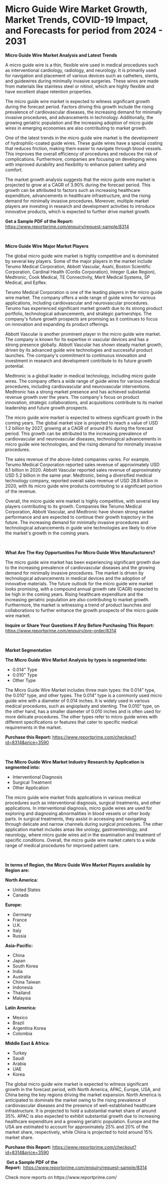 <p><h1>Micro Guide Wire Market Growth, Market Trends, COVID-19 Impact, and Forecasts for period from 2024 - 2031</h1></p><p><strong>Micro Guide Wire Market Analysis and Latest Trends</strong></p>
<p><p>A micro guide wire is a thin, flexible wire used in medical procedures such as interventional cardiology, radiology, and neurology. It is primarily used for navigation and placement of various devices such as catheters, stents, and guidewires during minimally invasive surgeries. These wires are made from materials like stainless steel or nitinol, which are highly flexible and have excellent shape retention properties.</p><p>The micro guide wire market is expected to witness significant growth during the forecast period. Factors driving this growth include the rising prevalence of cardiovascular diseases, the increasing demand for minimally invasive procedures, and advancements in technology. Additionally, the growing geriatric population and the increasing adoption of micro guide wires in emerging economies are also contributing to market growth.</p><p>One of the latest trends in the micro guide wire market is the development of hydrophilic-coated guide wires. These guide wires have a special coating that reduces friction, making them easier to navigate through blood vessels. This improves the overall efficiency of procedures and reduces the risk of complications. Furthermore, companies are focusing on developing wires with improved durability and flexibility to enhance patient safety and comfort.</p><p>The market growth analysis suggests that the micro guide wire market is projected to grow at a CAGR of 3.90% during the forecast period. This growth can be attributed to factors such as increasing healthcare expenditure, advancements in healthcare infrastructure, and the rising demand for minimally invasive procedures. Moreover, multiple market players are investing in research and development activities to introduce innovative products, which is expected to further drive market growth.</p></p>
<p><strong>Get a Sample PDF of the Report:&nbsp;</strong> <a href="https://www.reportprime.com/enquiry/request-sample/8314">https://www.reportprime.com/enquiry/request-sample/8314</a></p>
<p>&nbsp;</p>
<p><strong>Micro Guide Wire Major Market Players</strong></p>
<p><p>The global micro guide wire market is highly competitive and is dominated by several key players. Some of the major players in the market include Terumo Medical Corporation, Abbott Vascular, Asahi, Boston Scientific Corporation, Cardinal Health (Cordis Corporation), Integer (Lake Region), Medtronic, Cook Medical, TE Connectivity, Merit Medical Systems, SP Medical, and Epflex.</p><p>Terumo Medical Corporation is one of the leading players in the micro guide wire market. The company offers a wide range of guide wires for various applications, including cardiovascular and neurovascular procedures. Terumo has experienced significant market growth due to its strong product portfolio, technological advancements, and strategic partnerships. The company's future growth prospects are promising as it continues to focus on innovation and expanding its product offerings.</p><p>Abbott Vascular is another prominent player in the micro guide wire market. The company is known for its expertise in vascular devices and has a strong presence globally. Abbott Vascular has shown steady market growth, driven by its advanced guide wire technologies and successful product launches. The company's commitment to continuous innovation and investment in research and development contribute to its future growth potential.</p><p>Medtronic is a global leader in medical technology, including micro guide wires. The company offers a wide range of guide wires for various medical procedures, including cardiovascular and neurovascular interventions. Medtronic has a strong market presence and has achieved substantial revenue growth over the years. The company's focus on product innovation, strategic collaborations, and acquisitions contribute to its market leadership and future growth prospects.</p><p>The micro guide wire market is expected to witness significant growth in the coming years. The global market size is projected to reach a value of USD 1.2 billion by 2027, growing at a CAGR of around 8% during the forecast period. This growth can be attributed to the increasing prevalence of cardiovascular and neurovascular diseases, technological advancements in micro guide wire technologies, and the rising demand for minimally invasive procedures.</p><p>The sales revenue of the above-listed companies varies. For example, Terumo Medical Corporation reported sales revenue of approximately USD 6.1 billion in 2020. Abbott Vascular reported sales revenue of approximately USD 5.2 billion in the same year. Medtronic, being a diversified medical technology company, reported overall sales revenue of USD 28.8 billion in 2020, with its micro guide wire products contributing to a significant portion of the revenue.</p><p>Overall, the micro guide wire market is highly competitive, with several key players contributing to its growth. Companies like Terumo Medical Corporation, Abbott Vascular, and Medtronic have shown strong market performance and are expected to continue their growth trajectory in the future. The increasing demand for minimally invasive procedures and technological advancements in guide wire technologies are likely to drive the market's growth in the coming years.</p></p>
<p>&nbsp;</p>
<p><strong>What Are The Key Opportunities For Micro Guide Wire Manufacturers?</strong></p>
<p><p>The micro guide wire market has been experiencing significant growth due to the increasing prevalence of cardiovascular diseases and the growing demand for minimally invasive procedures. The market is driven by technological advancements in medical devices and the adoption of innovative materials. The future outlook for the micro guide wire market looks promising, with a compound annual growth rate (CAGR) expected to be high in the coming years. Rising healthcare expenditure and the increasing geriatric population are also contributing to market growth. Furthermore, the market is witnessing a trend of product launches and collaborations to further enhance the growth prospects of the micro guide wire market.</p></p>
<p><strong>Inquire or Share Your Questions If Any Before Purchasing This Report:</strong> <a href="https://www.reportprime.com/enquiry/pre-order/8314">https://www.reportprime.com/enquiry/pre-order/8314</a></p>
<p>&nbsp;</p>
<p><strong>Market Segmentation</strong></p>
<p><strong>The Micro Guide Wire Market Analysis by types is segmented into:</strong></p>
<p><ul><li>0.014” Type</li><li>0.010” Type</li><li>Other Type</li></ul></p>
<p><p>The Micro Guide Wire Market includes three main types: the 0.014” type, the 0.010” type, and other types. The 0.014” type is a commonly used micro guide wire with a diameter of 0.014 inches. It is widely used in various medical procedures, such as angioplasty and stenting. The 0.010” type, on the other hand, has a smaller diameter of 0.010 inches and is often used for more delicate procedures. The other types refer to micro guide wires with different specifications or features that cater to specific medical requirements in the market.</p></p>
<p><strong>Purchase this Report:&nbsp;</strong><a href="https://www.reportprime.com/checkout?id=8314&price=3590">https://www.reportprime.com/checkout?id=8314&price=3590</a></p>
<p>&nbsp;</p>
<p><strong>The Micro Guide Wire Market Industry Research by Application is segmented into:</strong></p>
<p><ul><li>Interventional Diagnosis</li><li>Surgical Treatment</li><li>Other Application</li></ul></p>
<p><p>The micro guide wire market finds applications in various medical procedures such as interventional diagnosis, surgical treatments, and other applications. In interventional diagnosis, micro guide wires are used for exploring and diagnosing abnormalities in blood vessels or other body parts. In surgical treatments, they assist in accessing and navigating through delicate and narrow channels during surgical procedures. The other application market includes areas like urology, gastroenterology, and neurology, where micro guide wires aid in the examination and treatment of specific conditions. Overall, the micro guide wire market caters to a wide range of medical procedures for improved patient care.</p></p>
<p>&nbsp;</p>
<p><strong>In terms of Region, the Micro Guide Wire Market Players available by Region are:</strong></p>
<p>
    <p> <strong> North America: </strong>
        <ul>
            <li>United States</li>
            <li>Canada</li>
        </ul>
        </p> 
    <p> <strong> Europe: </strong>
        <ul>
            <li>Germany</li>
            <li>France</li>
            <li>U.K.</li>
            <li>Italy</li>
            <li>Russia</li>
        </ul>
        </p> 
    <p> <strong> Asia-Pacific: </strong>
        <ul>
            <li>China</li>
            <li>Japan</li>
            <li>South Korea</li>
            <li>India</li>
            <li>Australia</li>
            <li>China Taiwan</li>
            <li>Indonesia</li>
            <li>Thailand</li>
            <li>Malaysia</li>
        </ul>
        </p> 
    <p> <strong> Latin America: </strong>
        <ul>
            <li>Mexico</li>
            <li>Brazil</li>
            <li>Argentina Korea</li>
            <li>Colombia</li>
        </ul>
        </p> 
    <p> <strong> Middle East & Africa: </strong>
        <ul>
            <li>Turkey</li>
            <li>Saudi</li>
            <li>Arabia</li>
            <li>UAE</li>
            <li>Korea</li>
        </ul>
    </p>
    </p>
<p><p>The global micro guide wire market is expected to witness significant growth in the forecast period, with North America, APAC, Europe, USA, and China being the key regions driving the market expansion. North America is anticipated to dominate the market owing to the rising prevalence of cardiovascular diseases and the presence of well-established healthcare infrastructure. It is projected to hold a substantial market share of around 35%. APAC is also expected to exhibit substantial growth due to increasing healthcare expenditure and a growing geriatric population. Europe and the USA are estimated to account for approximately 25% and 20% of the market share, respectively, while China is projected to hold around 15% market share.</p></p>
<p><strong>Purchase this Report: </strong><a href="https://www.reportprime.com/checkout?id=8314&price=3590">https://www.reportprime.com/checkout?id=8314&price=3590</a></p>
<p>&nbsp;<strong>Get a Sample PDF of the Report:&nbsp;&nbsp;</strong><a href="https://www.reportprime.com/enquiry/request-sample/8314">https://www.reportprime.com/enquiry/request-sample/8314</a></p>
<p><strong></strong></p>
<p>Check more reports on https://www.reportprime.com/</p>